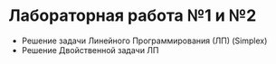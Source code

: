 # Лабораторная работа №1 и №2
* Решение задачи Линейного Программирования (ЛП) (Simplex)
* Решение Двойственной задачи ЛП